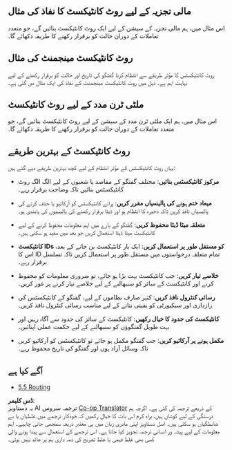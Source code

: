 <!--
CO_OP_TRANSLATOR_METADATA:
{
  "original_hash": "8311f46a35cf608c9780f39b62c9dc3f",
  "translation_date": "2025-06-12T23:09:49+00:00",
  "source_file": "05-AdvancedTopics/mcp-root-contexts/README.md",
  "language_code": "ur"
}
-->
## مالی تجزیہ کے لیے روٹ کانٹیکسٹ کا نفاذ کی مثال

اس مثال میں، ہم مالی تجزیہ کے سیشن کے لیے ایک روٹ کانٹیکسٹ بنائیں گے، جو متعدد تعاملات کے دوران حالت کو برقرار رکھنے کا طریقہ دکھائے گا۔

## روٹ کانٹیکسٹ مینجمنٹ کی مثال

روٹ کانٹیکسٹس کا مؤثر طریقے سے انتظام کرنا گفتگو کی تاریخ اور حالت کو برقرار رکھنے کے لیے نہایت اہم ہے۔ ذیل میں روٹ کانٹیکسٹ مینجمنٹ کے نفاذ کی ایک مثال دی گئی ہے۔

## ملٹی ٹرن مدد کے لیے روٹ کانٹیکسٹ

اس مثال میں، ہم ایک ملٹی ٹرن مدد کے سیشن کے لیے روٹ کانٹیکسٹ بنائیں گے، جو متعدد تعاملات کے دوران حالت کو برقرار رکھنے کا طریقہ دکھائے گا۔

## روٹ کانٹیکسٹ کے بہترین طریقے

یہاں روٹ کانٹیکسٹس کے مؤثر انتظام کے لیے کچھ بہترین طریقے دیے گئے ہیں:

- **مرکوز کانٹیکسٹس بنائیں**: مختلف گفتگو کے مقاصد یا شعبوں کے لیے الگ الگ روٹ کانٹیکسٹس بنائیں تاکہ وضاحت برقرار رہے۔

- **میعاد ختم ہونے کی پالیسیاں مقرر کریں**: پرانے کانٹیکسٹس کو آرکائیو یا حذف کرنے کی پالیسیاں نافذ کریں تاکہ ذخیرہ کا انتظام ہو اور ڈیٹا برقرار رکھنے کی پالیسیوں کی پابندی ہو۔

- **متعلقہ میٹا ڈیٹا محفوظ کریں**: گفتگو کے بارے میں اہم معلومات محفوظ کرنے کے لیے کانٹیکسٹ میٹا ڈیٹا استعمال کریں جو بعد میں مفید ہو سکتی ہیں۔

- **کانٹیکسٹ IDs کو مستقل طور پر استعمال کریں**: ایک بار کانٹیکسٹ بن جانے کے بعد، اس کا ID تمام متعلقہ درخواستوں میں مستقل طور پر استعمال کریں تاکہ تسلسل برقرار رہے۔

- **خلاصے تیار کریں**: جب کانٹیکسٹ بہت بڑا ہو جائے، تو ضروری معلومات کو محفوظ کرنے اور کانٹیکسٹ کے سائز کو سنبھالنے کے لیے خلاصے تیار کرنے پر غور کریں۔

- **رسائی کنٹرول نافذ کریں**: کثیر صارف نظاموں کے لیے، گفتگو کے کانٹیکسٹس کی رازداری اور سیکیورٹی کو یقینی بنانے کے لیے مناسب رسائی کنٹرول نافذ کریں۔

- **کانٹیکسٹ کی حدود کا خیال رکھیں**: کانٹیکسٹ کے سائز کی حدود سے آگاہ رہیں اور بہت طویل گفتگوؤں کو سنبھالنے کے لیے حکمت عملی اپنائیں۔

- **مکمل ہونے پر آرکائیو کریں**: جب گفتگو مکمل ہو جائے تو کانٹیکسٹس کو آرکائیو کریں تاکہ وسائل آزاد ہوں اور گفتگو کی تاریخ محفوظ رہے۔

## آگے کیا ہے

- [5.5 Routing](../mcp-routing/README.md)

**ڈس کلیمر**:  
یہ دستاویز AI ترجمہ سروس [Co-op Translator](https://github.com/Azure/co-op-translator) کے ذریعے ترجمہ کی گئی ہے۔ اگرچہ ہم درستگی کے لیے کوشاں ہیں، براہ کرم اس بات کا خیال رکھیں کہ خودکار ترجمے میں غلطیاں یا بے ضابطگیاں ہو سکتی ہیں۔ اصل دستاویز اپنی مادری زبان میں ہی معتبر ذریعہ سمجھی جانی چاہیے۔ اہم معلومات کے لیے پیشہ ور انسانی ترجمہ تجویز کیا جاتا ہے۔ اس ترجمے کے استعمال سے پیدا ہونے والی کسی بھی غلط فہمی یا غلط تشریح کی ذمہ داری ہم پر عائد نہیں ہوتی۔